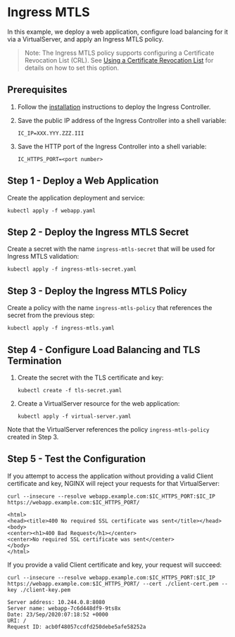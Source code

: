 # Ingress MTLS

In this example, we deploy a web application, configure load balancing for it via a VirtualServer, and apply an Ingress
MTLS policy.

> Note: The Ingress MTLS policy supports configuring a Certificate Revocation List (CRL). See [Using a Certificate
> Revocation
> List](https://docs.nginx.com/nginx-ingress-controller/configuration/policy-resource/#using-a-certificate-revocation-list)
> for details on how to set this option.

## Prerequisites

1. Follow the [installation](https://docs.nginx.com/nginx-ingress-controller/installation/installation-with-manifests/)
   instructions to deploy the Ingress Controller.
1. Save the public IP address of the Ingress Controller into a shell variable:

    ```console
    IC_IP=XXX.YYY.ZZZ.III
    ```

1. Save the HTTP port of the Ingress Controller into a shell variable:

    ```console
    IC_HTTPS_PORT=<port number>
    ```

## Step 1 - Deploy a Web Application

Create the application deployment and service:

```console
kubectl apply -f webapp.yaml
```

## Step 2 - Deploy the Ingress MTLS Secret

Create a secret with the name `ingress-mtls-secret` that will be used for Ingress MTLS validation:

```console
kubectl apply -f ingress-mtls-secret.yaml
```

## Step 3 - Deploy the Ingress MTLS Policy

Create a policy with the name `ingress-mtls-policy` that references the secret from the previous step:

```console
kubectl apply -f ingress-mtls.yaml
```

## Step 4 - Configure Load Balancing and TLS Termination

1. Create the secret with the TLS certificate and key:

    ```console
    kubectl create -f tls-secret.yaml
    ```

2. Create a VirtualServer resource for the web application:

    ```console
    kubectl apply -f virtual-server.yaml
    ```

Note that the VirtualServer references the policy `ingress-mtls-policy` created in Step 3.

## Step 5 - Test the Configuration

If you attempt to access the application without providing a valid Client certificate and key, NGINX will reject your
requests for that VirtualServer:

```console
curl --insecure --resolve webapp.example.com:$IC_HTTPS_PORT:$IC_IP https://webapp.example.com:$IC_HTTPS_PORT/
```

```text
<html>
<head><title>400 No required SSL certificate was sent</title></head>
<body>
<center><h1>400 Bad Request</h1></center>
<center>No required SSL certificate was sent</center>
</body>
</html>
```

If you provide a valid Client certificate and key, your request will succeed:

```console
curl --insecure --resolve webapp.example.com:$IC_HTTPS_PORT:$IC_IP https://webapp.example.com:$IC_HTTPS_PORT/ --cert ./client-cert.pem --key ./client-key.pem
```

```text
Server address: 10.244.0.8:8080
Server name: webapp-7c6d448df9-9ts8x
Date: 23/Sep/2020:07:18:52 +0000
URI: /
Request ID: acb0f48057ccdfd250debe5afe58252a
```
